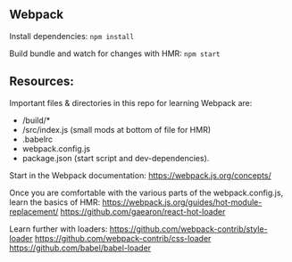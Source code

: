 ## Webpack

Install dependencies:
```npm install```

Build bundle and watch for changes with HMR:
```npm start```

## Resources:

Important files & directories in this repo for learning Webpack are:
- /build/*
- /src/index.js (small mods at bottom of file for HMR)
- .babelrc
- webpack.config.js
- package.json (start script and dev-dependencies).

Start in the Webpack documentation:
https://webpack.js.org/concepts/

Once you are comfortable with the various parts of the webpack.config.js, learn the basics of HMR:
https://webpack.js.org/guides/hot-module-replacement/
https://github.com/gaearon/react-hot-loader

Learn further with loaders:
https://github.com/webpack-contrib/style-loader
https://github.com/webpack-contrib/css-loader
https://github.com/babel/babel-loader